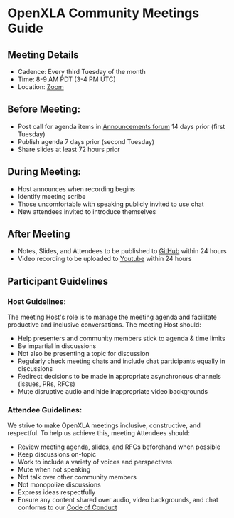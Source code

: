 # OpenXLA Community Meetings Guide

## Meeting Details

  * Cadence: Every third Tuesday of the month
  * Time: 8-9 AM PDT (3-4 PM UTC)
  * Location: [Zoom](https://us02web.zoom.us/j/87557882524?pwd=QUJZQlZub0tRTk1CbCt4eFYzZ0lJUT09)

## Before Meeting: 

  * Post call for agenda items in [Announcements forum](https://github.com/orgs/openxla/discussions/categories/announcements) 14 days prior (first Tuesday)
  * Publish agenda 7 days prior (second Tuesday)
  * Share slides at least 72 hours prior

## During Meeting: 

  * Host announces when recording begins
  * Identify meeting scribe 
  * Those uncomfortable with speaking publicly invited to use chat 
  * New attendees invited to introduce themselves 

## After Meeting 

  * Notes, Slides, and Attendees to be published to [GitHub](https://github.com/openxla/community/tree/main/meetings) within 24 hours 
  * Video recording to be uploaded to [Youtube](https://www.youtube.com/playlist?list=PLlFotmaRrOzu8TQsTahDo_Cn7QdntFlUL) within 24 hours

## Participant Guidelines

### Host Guidelines: 

The meeting Host's role is to manage the meeting agenda and facilitate productive and inclusive conversations. The meeting Host should: 

  * Help presenters and community members stick to agenda & time limits
  * Be impartial in discussions
  * Not also be presenting a topic for discussion
  * Regularly check meeting chats and include chat participants equally in discussions
  * Redirect decisions to be made in appropriate asynchronous channels (issues, PRs, RFCs)
  * Mute disruptive audio and hide inappropriate video backgrounds

### Attendee Guidelines: 
  
We strive to make OpenXLA meetings inclusive, constructive, and respectful. To help us achieve this, meeting Attendees should: 

* Review meeting agenda, slides, and RFCs beforehand when possible
* Keep discussions on-topic
* Work to include a variety of voices and perspectives 
* Mute when not speaking
* Not talk over other community members 
* Not monopolize discussions
* Express ideas respectfully
* Ensure any content shared over audio, video backgrounds, and chat conforms to our [Code of Conduct](https://github.com/tensorflow/tensorflow/blob/master/CODE_OF_CONDUCT.md)
